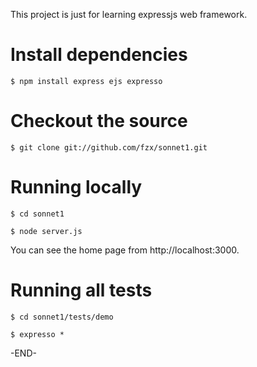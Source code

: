 This project is just for learning expressjs web framework.

# Install dependencies
	
	$ npm install express ejs expresso
	
# Checkout the source

	$ git clone git://github.com/fzx/sonnet1.git
	 
# Running locally

	$ cd sonnet1
	
	$ node server.js
    
   You can see the home page from http://localhost:3000. 
	 
# Running all tests

	$ cd sonnet1/tests/demo
	
	$ expresso *
	 
 -END-
 	 